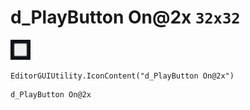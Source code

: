 # d_PlayButton On@2x `32x32`
<img src="/img/d_PlayButton%20On.png" width=32 height=32>

``` CSharp
EditorGUIUtility.IconContent("d_PlayButton On@2x")
```
```
d_PlayButton On@2x
```
